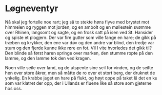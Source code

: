 # Løgneventyr

Nå skal jeg fortelle noe rart; jeg så to stekte høns flyve med brystet mot himmelen og ryggen mot jorden, og en ambolt og en møllestein svømme over Rhinen, langsomt og sagte, og en frosk satt på isen ved St. Hansider og spiste et plogjern. Der var fire gutter som ville fange en hare; de gikk på træben og krykker, den ene var døv og den andre var blind, den tredje var stum og den fjerde kunne ikke røre en fot. Vil I vite hvorledes det gikk til? Den blinde så først haren springe over marken, den stumme ropte på den lamme, og den lamme tok den ved kragen.

Noen ville seile over land, og de utspente sine seil for vinden, og de seilte hen over store åkrer, men så måtte de ro over et stort berg, der druknet de ynkelig. En krabbe jaget en hare på flukt, og høyt oppe på taket lå det en ku som var klatret der opp, der i Ullands er fluene like så store som gjeterne hos oss.